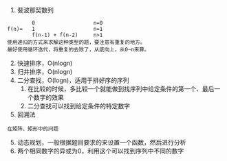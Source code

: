 1. 斐波那契数列

```
		0					n=0
f(n)=	1 					n=1
		f(n-1) + f(n-2)		n>1
使用递归的方式来求解这种类型的题，要注意有重复的地方。
最好使用循环迭代，将重复的去除了，从底向上，从0~n来算。
```

2. 快速排序，O(nlogn)
3. 归并排序，O(nlogn)
4. 二分查找，O(logn)，适用于排好序的序列
   1. 在比较的时候，多比较一个就能做到找序列中给定条件的第一个、最后一个数字的效果
   2. 二分查找可以找到给定条件的特定数字
5. 回溯法

```
在矩阵、矩形中的问题
```

5. 动态规划，一般根据题目要求的来设置一个函数，然后进行分析
6. 两个相同数字的异或为0，利用这个可以找到序列中不同的数字